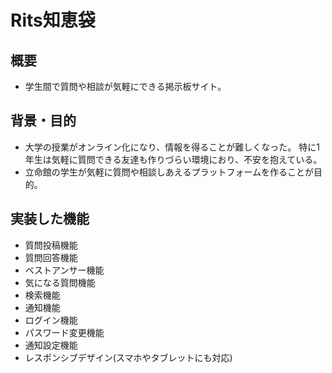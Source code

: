 # Rits知恵袋

## 概要
- 学生間で質問や相談が気軽にできる掲示板サイト。

## 背景・目的
- 大学の授業がオンライン化になり、情報を得ることが難しくなった。
特に1年生は気軽に質問できる友達も作りづらい環境におり、不安を抱えている。
- 立命館の学生が気軽に質問や相談しあえるプラットフォームを作ることが目的。

## 実装した機能
- 質問投稿機能
- 質問回答機能
- ベストアンサー機能
- 気になる質問機能
- 検索機能
- 通知機能
- ログイン機能
- パスワード変更機能
- 通知設定機能
- レスポンシブデザイン(スマホやタブレットにも対応)

